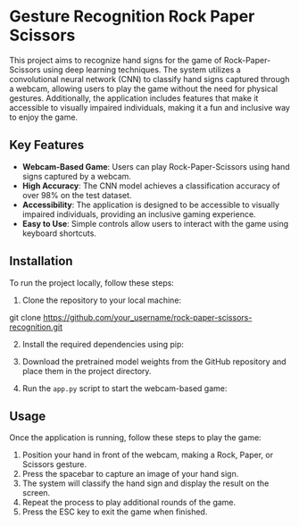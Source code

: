 # Gesture Recognition Rock Paper Scissors
This project aims to recognize hand signs for the game of Rock-Paper-Scissors using deep learning techniques. The system utilizes a convolutional neural network (CNN) to classify hand signs captured through a webcam, allowing users to play the game without the need for physical gestures. Additionally, the application includes features that make it accessible to visually impaired individuals, making it a fun and inclusive way to enjoy the game.
## Key Features

- **Webcam-Based Game**: Users can play Rock-Paper-Scissors using hand signs captured by a webcam.
- **High Accuracy**: The CNN model achieves a classification accuracy of over 98% on the test dataset.
- **Accessibility**: The application is designed to be accessible to visually impaired individuals, providing an inclusive gaming experience.
- **Easy to Use**: Simple controls allow users to interact with the game using keyboard shortcuts.

## Installation

To run the project locally, follow these steps:

1. Clone the repository to your local machine:


git clone https://github.com/your_username/rock-paper-scissors-recognition.git


2. Install the required dependencies using pip:


3. Download the pretrained model weights from the GitHub repository and place them in the project directory.

4. Run the `app.py` script to start the webcam-based game:

 ## Usage

Once the application is running, follow these steps to play the game:

1. Position your hand in front of the webcam, making a Rock, Paper, or Scissors gesture.
2. Press the spacebar to capture an image of your hand sign.
3. The system will classify the hand sign and display the result on the screen.
4. Repeat the process to play additional rounds of the game.
5. Press the ESC key to exit the game when finished.



